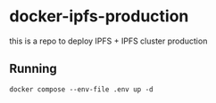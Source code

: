 # docker-ipfs-production
this is a repo to deploy IPFS + IPFS cluster production

## Running 
```
docker compose --env-file .env up -d
```
